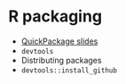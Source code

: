 R packaging
===

- [QuickPackage slides](https://github.com/lgatto/QuickPackage)
- `devtools`
- Distributing packages
- `devtools::install_github`
